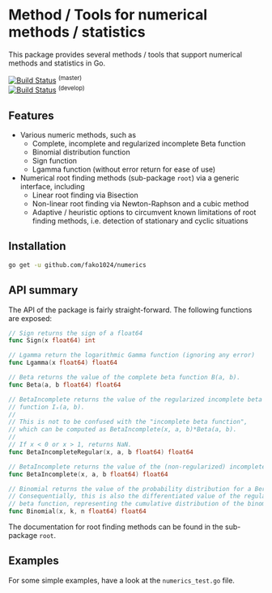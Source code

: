 # Method / Tools for numerical methods / statistics
This package provides several methods / tools that support numerical methods and statistics in Go.

[ ![Build Status](https://app.codeship.com/projects/c1748cc0-bb67-0137-59af-16a3d06fc352/status?branch=master)](https://app.codeship.com/projects/365078) <sup>(master)</sup>  
[ ![Build Status](https://app.codeship.com/projects/c1748cc0-bb67-0137-59af-16a3d06fc352/status?branch=develop)](https://app.codeship.com/projects/365078) <sup>(develop)</sup>

## Features
- Various numeric methods, such as
	- Complete, incomplete and regularized incomplete Beta function
	- Binomial distribution function
	- Sign function
	- Lgamma function (without error return for ease of use)
- Numerical root finding methods (sub-package `root`) via a generic interface, including
	- Linear root finding via Bisection
	- Non-linear root finding via Newton-Raphson and a cubic method
	- Adaptive / heuristic options to circumvent known limitations of root finding methods, i.e. detection of stationary and cyclic situations

## Installation
```bash
go get -u github.com/fako1024/numerics
```

## API summary

The API of the package is fairly straight-forward. The following functions are exposed:
```Go
// Sign returns the sign of a float64  
func Sign(x float64) int

// Lgamma return the logarithmic Gamma function (ignoring any error)  
func Lgamma(x float64) float64

// Beta returns the value of the complete beta function B(a, b).  
func Beta(a, b float64) float64

// BetaIncomplete returns the value of the regularized incomplete beta  
// function Iₓ(a, b).  
//  
// This is not to be confused with the "incomplete beta function",  
// which can be computed as BetaIncomplete(x, a, b)*Beta(a, b).  
//  
// If x < 0 or x > 1, returns NaN.  
func BetaIncompleteRegular(x, a, b float64) float64

// BetaIncomplete returns the value of the (non-regularized) incomplete beta function  
func BetaIncomplete(x, a, b float64) float64

// Binomial returns the value of the probability distribution for a Bernoulli experiment.  
// Consequentially, this is also the differentiated value of the regularized incomplete  
// beta function, representing the cumulative distribution of the binomial PDF  
func Binomial(x, k, n float64) float64
```
The documentation for root finding methods can be found in the sub-package `root`.

## Examples
For some simple examples, have a look at the `numerics_test.go` file.
